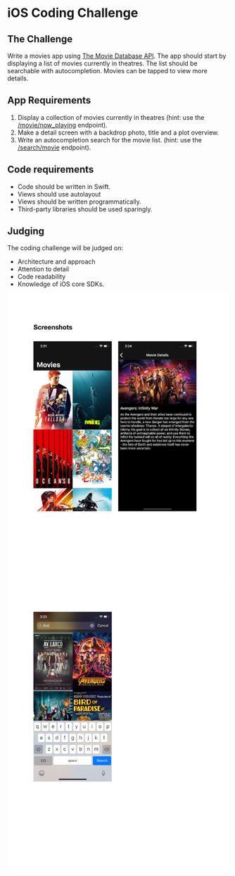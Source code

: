 # iOS Coding Challenge

## The Challenge
Write a movies app using [The Movie Database API](https://developers.themoviedb.org/3/getting-started/introduction). The app should start by displaying a list of movies currently in theatres. The list should be searchable with autocompletion. Movies can be tapped to view more details.

## App Requirements
1. Display a collection of movies currently in theatres (hint: use the [/movie/now_playing](https://developers.themoviedb.org/3/movies/get-now-playing) endpoint).
2. Make a detail screen with a backdrop photo, title and a plot overview.
3. Write an autocompletion search for the movie list. (hint: use the [/search/movie](https://developers.themoviedb.org/3/search/search-movies) endpoint).

## Code requirements
* Code should be written in Swift.
* Views should use autolayout
* Views should be written programmatically.
* Third-party libraries should be used sparingly.

## Judging
The coding challenge will be judged on:
* Architecture and approach
* Attention to detail
* Code readability
* Knowledge of iOS core SDKs.

![First](Screenshots/2.jpg?raw=true)
![Second](Screenshots/3.jpg?raw=true)
